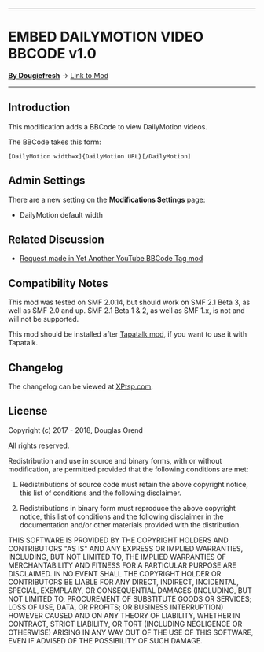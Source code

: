 ----------

# EMBED DAILYMOTION VIDEO BBCODE v1.0

[**By Dougiefresh**](http://www.simplemachines.org/community/index.php?action=profile;u=253913) -> [Link to Mod](http://custom.simplemachines.org/mods/index.php?mod=4195)

----------

## Introduction
This modification adds a BBCode to view DailyMotion videos.

The BBCode takes this form:
    
    [DailyMotion width=x]{DailyMotion URL}[/DailyMotion]
    
## Admin Settings
There are a new setting on the **Modifications Settings** page:

- DailyMotion default width

## Related Discussion

- [Request made in Yet Another YouTube BBCode Tag mod](https://www.simplemachines.org/community/index.php?topic=531060.msg3935225#msg3935225)

## Compatibility Notes
This mod was tested on SMF 2.0.14, but should work on SMF 2.1 Beta 3, as well as SMF 2.0 and up.  SMF 2.1 Beta 1 & 2, as well as SMF 1.x, is not and will not be supported.

This mod should be installed after [Tapatalk mod](https://www.tapatalk.com/download_SimpleMachines.php), if you want to use it with Tapatalk.

## Changelog
The changelog can be viewed at [XPtsp.com](http://www.xptsp.com/board/free-modifications/embed-DailyMotion-bbcode/?tab=1).

## License
Copyright (c) 2017 - 2018, Douglas Orend

All rights reserved.

Redistribution and use in source and binary forms, with or without modification, are permitted provided that the following conditions are met:

1. Redistributions of source code must retain the above copyright notice, this list of conditions and the following disclaimer.

2. Redistributions in binary form must reproduce the above copyright notice, this list of conditions and the following disclaimer in the documentation and/or other materials provided with the distribution.

THIS SOFTWARE IS PROVIDED BY THE COPYRIGHT HOLDERS AND CONTRIBUTORS "AS IS" AND ANY EXPRESS OR IMPLIED WARRANTIES, INCLUDING, BUT NOT LIMITED TO, THE IMPLIED WARRANTIES OF MERCHANTABILITY AND FITNESS FOR A PARTICULAR PURPOSE ARE DISCLAIMED. IN NO EVENT SHALL THE COPYRIGHT HOLDER OR CONTRIBUTORS BE LIABLE FOR ANY DIRECT, INDIRECT, INCIDENTAL, SPECIAL, EXEMPLARY, OR CONSEQUENTIAL DAMAGES (INCLUDING, BUT NOT LIMITED TO, PROCUREMENT OF SUBSTITUTE GOODS OR SERVICES; LOSS OF USE, DATA, OR PROFITS; OR BUSINESS INTERRUPTION) HOWEVER CAUSED AND ON ANY THEORY OF LIABILITY, WHETHER IN CONTRACT, STRICT LIABILITY, OR TORT (INCLUDING NEGLIGENCE OR OTHERWISE) ARISING IN ANY WAY OUT OF THE USE OF THIS SOFTWARE, EVEN IF ADVISED OF THE POSSIBILITY OF SUCH DAMAGE.
